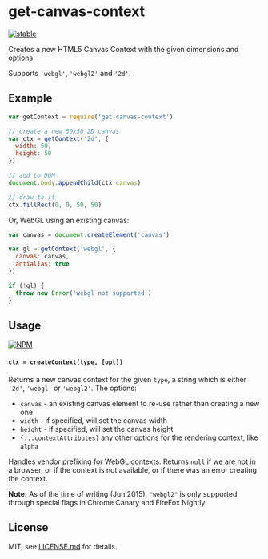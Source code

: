 # get-canvas-context

[![stable](http://badges.github.io/stability-badges/dist/stable.svg)](http://github.com/badges/stability-badges)

Creates a new HTML5 Canvas Context with the given dimensions and options. 

Supports `'webgl'`, `'webgl2'` and `'2d'`.

## Example

```js
var getContext = require('get-canvas-context')

// create a new 50x50 2D canvas
var ctx = getContext('2d', {
  width: 50,
  height: 50
})

// add to DOM
document.body.appendChild(ctx.canvas)

// draw to it
ctx.fillRect(0, 0, 50, 50)
```

Or, WebGL using an existing canvas:

```js
var canvas = document.createElement('canvas')

var gl = getContext('webgl', {
  canvas: canvas,
  antialias: true
})

if (!gl) {
  throw new Error('webgl not supported')
}
```

## Usage

[![NPM](https://nodei.co/npm/get-canvas-context.png)](https://www.npmjs.com/package/get-canvas-context)

#### `ctx = createContext(type, [opt])`

Returns a new canvas context for the given `type`, a string which is either `'2d'`, `'webgl'` or `'webgl2'`. The options:

- `canvas` - an existing canvas element to re-use rather than creating a new one
- `width` - if specified, will set the canvas width
- `height` - if specified, will set the canvas height
- `{...contextAttributes}` any other options for the rendering context, like `alpha`

Handles vendor prefixing for WebGL contexts. Returns `null` if we are not in a browser, or if the context is not available, or if there was an error creating the context.

**Note:** As of the time of writing (Jun 2015), `"webgl2"` is only supported through special flags in Chrome Canary and FireFox Nightly.

## License

MIT, see [LICENSE.md](http://github.com/Jam3/get-canvas-context/blob/master/LICENSE.md) for details.

